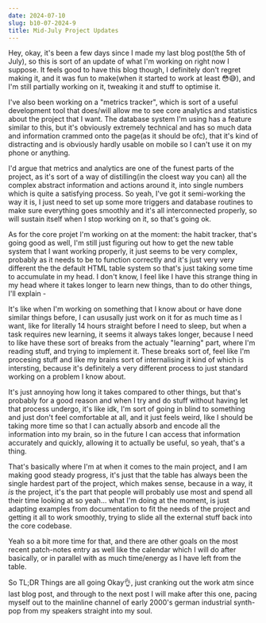 ```yaml
---
date: 2024-07-10
slug: b10-07-2024-9
title: Mid-July Project Updates
---
```


Hey, okay, it's been a few days since I made my last blog post(the 5th of July), so this is sort of an update of what I'm working on right now I suppose. It feels good to have this blog though, I definitely don't regret making it, and it was fun to make(when it started to work at least 😳😅), and I'm still partially working on it, tweaking it and stuff to optimise it.

I've also been working on a "metrics tracker", which is sort of a useful development tool that does/will allow me to see core analytics and statistics about the project that I want. The database system I'm using has a feature similar to this, but it's obviously extremely technical and has so much data and information crammed onto the page(as it should be ofc), that it's kind of distracting and is obviously hardly usable on mobile so I can't use it on my phone or anything.

I'd argue that metrics and analytics are one of the funest parts of the project, as it's sort of a way of distilling(in the cloest way you can) all the complex abstract information and actions around it, into single numbers which is quite a satisfying process. So yeah, I've got it semi-working the way it is, I just need to set up some more triggers and database routines to make sure everything goes smoothly and it's all interconnected properly, so will sustain itself when I stop working on it, so that's going ok.

As for the core projet I'm working on at the moment: the habit tracker, that's going good as well, I'm still just figuring out how to get the new table system that I want working properly, it just seems to be very complex, probably as it needs to be to function correctly and it's just very very different the the default HTML table system so that's just taking some time to accumulate in my head. I don't know, I feel like I have this strange thing in my head where it takes longer to learn new things, than to do other things, I'll explain -

It's like when I'm working on something that I know about or have done similar things before, I can ususally just work on it for as much time as I want, like for literally 14 hours straight before I need to sleep, but when a task requires new learning, it seems it always takes longer, because I need to like have these sort of breaks from the actualy "learning" part, where I'm reading stuff, and trying to implement it. These breaks sort of, feel like I'm procesing stuff and like my brains sort of internalising it kind of which is intersting, because it's definitely a very different process to just standard working on a problem I know about.

It's just annoying how long it takes compared to other things, but that's probably for a good reason and when I try and do stuff without having let that process undergo, it's like idk, I'm sort of going in blind to something and just don't feel comfortable at all, and it just feels weird, like I should be taking more time so that I can actually absorb and encode all the information into my brain, so in the future I can access that information accurately and quickly, allowing it to actually be useful, so yeah, that's a thing.

That's basically where I'm at when it comes to the main project, and I am making good steady progress, it's just that the table has always been the single hardest part of the project, which makes sense, because in a way, it *is* the project, it's the part that people will probably use most and spend all their time looking at so yeah... what I'm doing at the moment, is just adapting examples from documentation to fit the needs of the project and getting it all to work smoothly, trying to slide all the external stuff back into the core codebase.

Yeah so a bit more time for that, and there are other goals on the most recent patch-notes entry as well like the calendar which I will do after basically, or in parallel with as much time/energy as I have left from the table.

So TL;DR Things are all going Okay👌, just cranking out the work atm since last blog post, and through to the next post I will make after this one, pacing myself out to the mainline channel of early 2000's german industrial synth-pop from my speakers straight into my soul.

